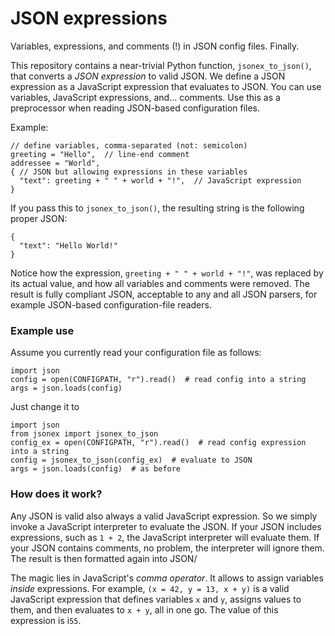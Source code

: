 # JSON expressions

Variables, expressions, and comments (!) in JSON config files. Finally.

This repository contains a near-trivial Python function, `jsonex_to_json()`,
that converts a _JSON expression_ to valid JSON. We define a JSON expression
as a JavaScript expression that evaluates to JSON. You can use variables,
JavaScript expressions, and... comments. Use this as a preprocessor
when reading JSON-based configuration files.

Example:
```
// define variables, comma-separated (not: semicolon)
greeting = "Hello",  // line-end comment
addressee = "World",
{ // JSON but allowing expressions in these variables
  "text": greeting + " " + world + "!",  // JavaScript expression
}
```
If you pass this to `jsonex_to_json()`, the resulting string is the following
proper JSON:
```
{
  "text": "Hello World!"
}
```
Notice how the expression, `greeting + " " + world + "!"`, was replaced by
its actual value, and how all variables and comments were removed. The result
is fully compliant JSON, acceptable to any and all JSON parsers, for example
JSON-based configuration-file readers.

### Example use

Assume you currently read your configuration file as follows:
```
import json
config = open(CONFIGPATH, "r").read()  # read config into a string
args = json.loads(config)
```
Just change it to
```
import json
from jsonex import jsonex_to_json
config_ex = open(CONFIGPATH, "r").read()  # read config expression into a string
config = jsonex_to_json(config_ex)  # evaluate to JSON
args = json.loads(config)  # as before
```

### How does it work?

Any JSON is valid also always a valid JavaScript expression. So we simply invoke
a JavaScript interpreter to evaluate the JSON. If your JSON includes expressions,
such as `1 + 2`, the JavaScript interpreter will evaluate them. If your JSON
contains comments, no problem, the interpreter will ignore them. The result
is then formatted again into JSON/

The magic lies in JavaScript's _comma operator_. It allows to assign variables
_inside_ expressions.
For example, `(x = 42, y = 13, x + y)` is a valid JavaScript expression that
defines variables `x` and `y`, assigns values to them, and then evaluates to
`x + y`, all in one go. The value of this expression is i`55`.
